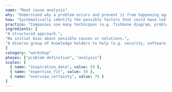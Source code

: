```yaml
---
name: "Root cause analysis"
why: "Understand why a problem occurs and prevent it from happening again."
how: "Systematically identify the possible factors that could have led to the problem. For each factor, determine whether it is symptom of a deeper cause. Classify the factors and define measures to prevent the problem from happening again. Do not stop too quickly; ensure that there is no deeper cause."
practice: "Companies use many techniques (e.g. fishbone diagram, problem tree, 5x why). One example is a software company that put more and more effort into testing because of bad product quality. By using 5X Why, they discovered that the root cause was over-optimistic scheduling that led to stress for the developers."
ingredients: [
"A structured approach.",
"No initial bias about possible causes or solutions.",
"A diverse group of knowledge holders to help (e.g. security, software, business, user perspective)."
]
category: "workshop"
phases: ["problem definition", "analysis"]
scales: [
  { name: "inspiration_data", value: 50 },
  { name: "expertise_fit", value: 50 },
  { name: "overview_certainty", value: 70 }
]
---
```


